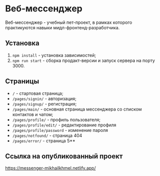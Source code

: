# Веб-мессенджер

Веб-мессенджер - учебный пет-проект, в рамках которого практикуются навыки мидл-фронтенд-разработчика.

## Установка

1. `npm install` - установка зависимостей;
2. `npm run start` - сборка продакт-версии и запуск сервера на порту 3000.

## Страницы

- `/` - стартовая страница;
- `/pages/signin/` - авторизация;
- `/pages/signup/` - регистрация;
- `/pages/main/` - основная страница мессенджера со списком контактов и чатом;
- `/pages/profile/` - профиль пользователя;
- `/pages/profile/edit/` - редактирование профиля
- `/pages/profile/password` - изменение пароля
- `/pages/notfound/` - страница 404
- `/pages/error/` - страница 5\*\*

## Ссылка на опубликованный проект

https://messenger-mikhailkhmel.netlify.app/
